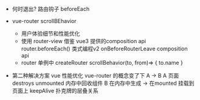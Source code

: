 - 何时退出?
    路由钩子 beforeEach


- vue-router scrollBEhavior
    - 用户体验细节和性能优化
    - 使用 router-view 借鉴 vue3 提供的composition api
        router.beforeEach() 类式编程v2
        onBeforeRouterLeave  composition api
    - router 单例中
        createRouter
        scrollBehavior(to, from)=> {
            to.name
        }

- 第二种解决方案
    vue  性能优化  vue-router 的概念变了下
    A -> B
    A  页面 destroys unmounted 内存中回收组件
    B  在内存中生成  -> 在mounted 挂载到页面上
    keepAlive 扑克牌的层叠关系